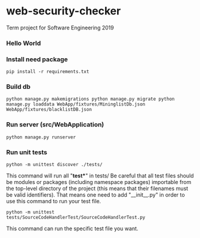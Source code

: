 # web-security-checker
Term project for Software Engineering 2019


### Hello World


### Install need package
``
pip install -r requirements.txt
``

### Build db
``
python manage.py makemigrations
python manage.py migrate
python manage.py loaddata WebApp/fixtures/MininglistDb.json WebApp/fixtures/blacklistDB.json
``

### Run server (src/WebApplication)
``
python manage.py runserver 
``

### Run unit tests
``
python -m unittest discover ./tests/
``

This command will run all "**test\***" in tests/
Be careful that all test files should be modules or packages (including namespace packages) importable from the top-level directory of the project (this means that their filenames must be valid identifiers).
That means one need to add "\_\_init\_\_.py" in order to use this command to run your test file.

``
python -m unittest tests/SourceCodeHandlerTest/SourceCodeHandlerTest.py
``

This command can run the specific test file you want.





